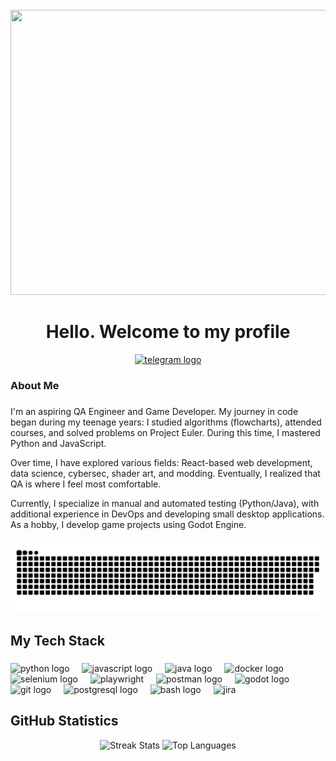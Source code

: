 <br clear="both">

<div align="center">
  <img height="456" width="876" src="https://nztcdn.com/avatar/l/1712179968/3003194.webp"  />
</div>

###

<h1 align="center">Hello. Welcome to my profile</h1>

<div align="center">
    <a href="https://t.me/Rubercore" target="_blank">
        <img src="https://img.shields.io/static/v1?message=Telegram&logo=telegram&label=&color=2CA5E0&logoColor=white&labelColor=&style=for-the-badge" height="25" alt="telegram logo"  />
    </a>
</div>

###

<h3 align="left">About Me</h3>

###

<p align="left">I'm an aspiring QA Engineer and Game Developer. My journey in code began during my teenage years: I studied algorithms (flowcharts), attended courses, and solved problems on Project Euler. During this time, I mastered Python and JavaScript.<br>

<p align="left">Over time, I have explored various fields: React-based web development, data science, cybersec, shader art, and modding. Eventually, I realized that QA is where I feel most comfortable.<br>

<p align="left">Currently, I specialize in manual and automated testing (Python/Java), with additional experience in DevOps and developing small desktop applications. As a hobby, I develop game projects using Godot Engine.<br>

###

<p align="center">
 <img width="600" src="assets/github-snake.svg" alt="snake"/>
</p>

###

<h2 align="left">My Tech Stack</h3>

###

<div align="left">
  <img src="https://skillicons.dev/icons?i=py" height="40" alt="python logo"  />
  <img width="12" />
  <img src="https://cdn.jsdelivr.net/gh/devicons/devicon/icons/javascript/javascript-original.svg" height="40" alt="javascript logo"  />
  <img width="12" />
  <img src="https://skillicons.dev/icons?i=java" height="40" alt="java logo"  />
  <img width="12" />
  <img src="https://skillicons.dev/icons?i=docker" height="40" alt="docker logo"  />
  <img width="12" />
  <img src="https://skillicons.dev/icons?i=selenium" height="40" alt="selenium logo"  />
  <img width="12" />
  <img src="https://thb.tildacdn.com/tild3763-6137-4165-a565-653065663262/-/resize/504x/pl.png" height="40" alt="playwright" />
  <img width="12" />
  <img src="https://skillicons.dev/icons?i=postman" height="40" alt="postman logo"  />
  <img width="12" />
  <img src="https://skillicons.dev/icons?i=godot" height="40" alt="godot logo"  />
  <img width="12" />
  <img src="https://skillicons.dev/icons?i=git" height="40" alt="git logo"  />
  <img width="12" />
  <img src="https://skillicons.dev/icons?i=postgres" height="40" alt="postgresql logo"  />
  <img width="12" />  
  <img src="https://cdn.simpleicons.org/gnubash/4EAA25" height="40" alt="bash logo"  />
  <img width="12" />
  <img src="https://www.svgrepo.com/show/353935/jira.svg" height="40" alt="jira" />
</div>

###

<h2 align="left">GitHub Statistics</h2>

<div align="center">
  <img src="https://streak-stats.demolab.com?user=ewerall&theme=dark&mode=weekly&hide_border=true&border_radius=8"  alt="Streak Stats" />
  
  <img src="https://github-readme-stats.vercel.app/api/top-langs/?username=ewerall&layout=compact&theme=dark&hide_border=true&langs_count=6"  alt="Top Languages" />
  
</div>